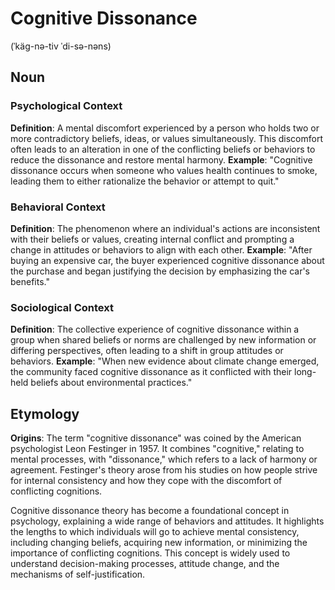 # Cognitive Dissonance

(ˈkäg-nə-tiv ˈdi-sə-nəns)

## Noun

### Psychological Context

**Definition**: A mental discomfort experienced by a person who holds two or more contradictory beliefs, ideas, or values simultaneously. This discomfort often leads to an alteration in one of the conflicting beliefs or behaviors to reduce the dissonance and restore mental harmony.
**Example**: "Cognitive dissonance occurs when someone who values health continues to smoke, leading them to either rationalize the behavior or attempt to quit."

### Behavioral Context

**Definition**: The phenomenon where an individual's actions are inconsistent with their beliefs or values, creating internal conflict and prompting a change in attitudes or behaviors to align with each other.
**Example**: "After buying an expensive car, the buyer experienced cognitive dissonance about the purchase and began justifying the decision by emphasizing the car's benefits."

### Sociological Context

**Definition**: The collective experience of cognitive dissonance within a group when shared beliefs or norms are challenged by new information or differing perspectives, often leading to a shift in group attitudes or behaviors.
**Example**: "When new evidence about climate change emerged, the community faced cognitive dissonance as it conflicted with their long-held beliefs about environmental practices."

## Etymology

**Origins**: The term "cognitive dissonance" was coined by the American psychologist Leon Festinger in 1957. It combines "cognitive," relating to mental processes, with "dissonance," which refers to a lack of harmony or agreement. Festinger's theory arose from his studies on how people strive for internal consistency and how they cope with the discomfort of conflicting cognitions.

Cognitive dissonance theory has become a foundational concept in psychology, explaining a wide range of behaviors and attitudes. It highlights the lengths to which individuals will go to achieve mental consistency, including changing beliefs, acquiring new information, or minimizing the importance of conflicting cognitions. This concept is widely used to understand decision-making processes, attitude change, and the mechanisms of self-justification.
